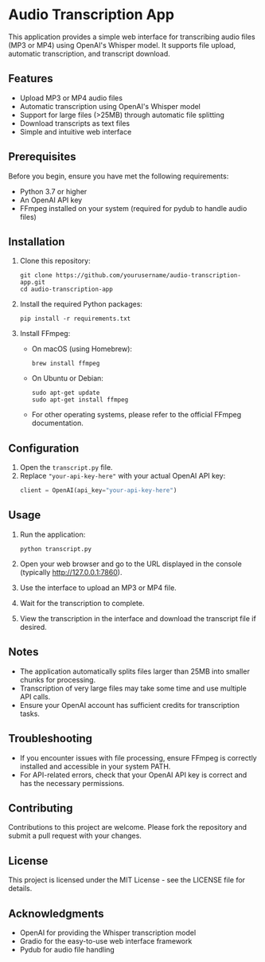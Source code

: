 # Audio Transcription App

This application provides a simple web interface for transcribing audio files (MP3 or MP4) using OpenAI's Whisper model. It supports file upload, automatic transcription, and transcript download.

## Features

- Upload MP3 or MP4 audio files
- Automatic transcription using OpenAI's Whisper model
- Support for large files (>25MB) through automatic file splitting
- Download transcripts as text files
- Simple and intuitive web interface

## Prerequisites

Before you begin, ensure you have met the following requirements:

- Python 3.7 or higher
- An OpenAI API key
- FFmpeg installed on your system (required for pydub to handle audio files)

## Installation

1. Clone this repository:
   ```
   git clone https://github.com/yourusername/audio-transcription-app.git
   cd audio-transcription-app
   ```

2. Install the required Python packages:
   ```
   pip install -r requirements.txt
   ```

3. Install FFmpeg:
   - On macOS (using Homebrew):
     ```
     brew install ffmpeg
     ```
   - On Ubuntu or Debian:
     ```
     sudo apt-get update
     sudo apt-get install ffmpeg
     ```
   - For other operating systems, please refer to the official FFmpeg documentation.

## Configuration

1. Open the `transcript.py` file.
2. Replace `"your-api-key-here"` with your actual OpenAI API key:
   ```python
   client = OpenAI(api_key="your-api-key-here")
   ```

## Usage

1. Run the application:
   ```
   python transcript.py
   ```

2. Open your web browser and go to the URL displayed in the console (typically http://127.0.0.1:7860).

3. Use the interface to upload an MP3 or MP4 file.

4. Wait for the transcription to complete.

5. View the transcription in the interface and download the transcript file if desired.

## Notes

- The application automatically splits files larger than 25MB into smaller chunks for processing.
- Transcription of very large files may take some time and use multiple API calls.
- Ensure your OpenAI account has sufficient credits for transcription tasks.

## Troubleshooting

- If you encounter issues with file processing, ensure FFmpeg is correctly installed and accessible in your system PATH.
- For API-related errors, check that your OpenAI API key is correct and has the necessary permissions.

## Contributing

Contributions to this project are welcome. Please fork the repository and submit a pull request with your changes.

## License

This project is licensed under the MIT License - see the LICENSE file for details.

## Acknowledgments

- OpenAI for providing the Whisper transcription model
- Gradio for the easy-to-use web interface framework
- Pydub for audio file handling

